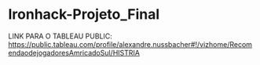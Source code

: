 # Ironhack-Projeto_Final

LINK PARA O TABLEAU PUBLIC: https://public.tableau.com/profile/alexandre.nussbacher#!/vizhome/RecomendaodejogadoresAmricadoSul/HISTRIA
